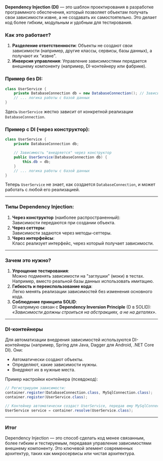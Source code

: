 **Dependency Injection (DI)** — это шаблон проектирования в разработке программного обеспечения, который позволяет объектам получать свои зависимости извне, а не создавать их самостоятельно. Это делает код более гибким, модульным и удобным для тестирования.

### Как это работает?
1. **Разделение ответственности**: Объекты не создают свои зависимости (например, другие классы, сервисы, базы данных), а получают их "извне".
2. **Инверсия управления**: Управление зависимостями передается внешнему компоненту (например, DI-контейнеру или фабрике).

### Пример без DI:
```java
class UserService {
    private DatabaseConnection db = new DatabaseConnection(); // Зависимость создается внутри класса
    // ... логика работы с базой данных
}
```
Здесь `UserService` жестко зависит от конкретной реализации `DatabaseConnection`.

### Пример с DI (через конструктор):
```java
class UserService {
    private DatabaseConnection db;

    // Зависимость "внедряется" через конструктор
    public UserService(DatabaseConnection db) {
        this.db = db;
    }
    // ... логика работы с базой данных
}
```
Теперь `UserService` не знает, как создается `DatabaseConnection`, и может работать с любой его реализацией.

---

### Типы Dependency Injection:
1. **Через конструктор** (наиболее распространенный):  
   Зависимости передаются при создании объекта.
2. **Через сеттеры**:  
   Зависимости задаются через методы-сеттеры.
3. **Через интерфейсы**:  
   Класс реализует интерфейс, через который получает зависимости.

---

### Зачем это нужно?
1. **Упрощение тестирования**:  
   Можно подменять зависимости на "заглушки" (моки) в тестах.  
   Например, вместо реальной базы данных использовать имитацию.
2. **Гибкость и переиспользование кода**:  
   Легко менять реализации зависимостей без изменения основного кода.
3. **Соблюдение принципа SOLID**:  
   DI напрямую связан с **Dependency Inversion Principle** (D в SOLID):  
   _«Зависимости должны строиться на абстракциях, а не на деталях»_.

---

### DI-контейнеры
Для автоматизации внедрения зависимостей используются DI-контейнеры (например, Spring для Java, Dagger для Android, .NET Core DI). Они:
- Автоматически создают объекты.
- Определяют, какие зависимости нужны.
- Внедряют их в нужные места.

Пример настройки контейнера (псевдокод):
```java
// Регистрируем зависимости:
container.register(DatabaseConnection.class, MySqlConnection.class);
container.register(UserService.class);

// Контейнер автоматически создаст UserService, передав ему MySqlConnection.
UserService service = container.resolve(UserService.class);
```

---

### Итог
Dependency Injection — это способ сделать код менее связанным, более гибким и тестируемым, передавая управление зависимостями внешнему компоненту. Это ключевой элемент современных архитектур, таких как микросервисы или чистая архитектура.